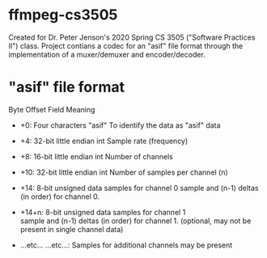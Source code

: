 # ffmpeg-cs3505

Created for Dr. Peter Jenson's 2020 Spring CS 3505 ("Software Practices II") class. Project contians a codec for an "asif" file format through the implementation of a muxer/demuxer and encoder/decoder.

# "asif" file format

Byte Offset	Field	Meaning
- +0:	Four characters "asif"	To identify the data as "asif" data
- +4:	32-bit little endian int	Sample rate (frequency)
- +8:	16-bit little endian int	Number of channels
- +10:	32-bit little endian int	Number of samples per channel (n)
- +14:	8-bit unsigned data samples for channel 0	sample and (n-1) deltas (in order) for channel 0.
- +14+n:	8-bit unsigned data samples for channel 1	
sample and (n-1) deltas (in order) for channel 1.
(optional, may not be present in single channel data)

- ...etc...	...etc...:	Samples for additional channels may be present
